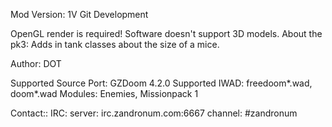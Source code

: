 Mod Version: 1V Git Development

OpenGL render is required!
Software doesn't support 3D models.
About the pk3:
Adds in tank classes about the size of a mice.

Author:
DOT

Supported Source Port: GZDoom 4.2.0
Supported IWAD: freedoom*.wad, doom*.wad
Modules: Enemies, Missionpack 1

Contact::
IRC:
server: irc.zandronum.com:6667
channel: #zandronum

